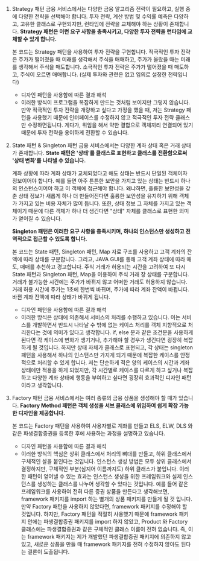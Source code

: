 1. Strategy 패턴
    금융 서비스에서는 다양한 금융 알고리즘 전략이 필요하고, 실행 중에 다양한 전략을 선택해야 합니다. 투자 전략, 계산 방법 및 수익률 예측은 다양하고, 고유한 클래스로 구현되지만, 런타임에 전략을 교체해야 하는 상황이 존재합니다.
    **Strategy 패턴은 이런 요구 사항을 충족시키고, 다양한 투자 전략을 런타임에 교체할 수 있게 합니다.** 

    본 코드는 Strategy 패턴을 사용하여 투자 전략을 구현합니다.
    적극적인 투자 전략은 주가가 떨어졌을 때 미래를 생각해서 주식을 매매하고, 주가가 올랐을 때는 미래를 생각해서 주식을 매도합니다. 소극적인 투자 전략은 주가가 떨어졌을 때 매도하고, 주식이 오르면 매매합니다. (실제 투자와 관련은 없고 임의로 설정한 전략입니다)
    
   - 디자인 패턴을 사용함에 따른 결과 해석
   - 이러한 방식이 프로그램을 복잡하게 만드는 것처럼 보이지만 그렇지 않습니다. 만약 적극적인 투자 전략을 개량하고 싶다고 가정을 했을 때, 저는 Strategy 패턴을 사용했기 때문에 인터페이스를 수정하지 않고 적극적인 투자 전략 클래스만 수정하면됩니다.
   게다가, 위임을 해서 약한 결합으로 객체끼리 연결되어 있기 때문에 투자 전략을 용이하게 전환할 수 있습니다. 

2. State 패턴 & Singleton 패턴
   금융 서비스에서는 다양한 계좌 상태 혹은 거래 상태가 존재합니다.
   **State 패턴은 '상태'를 클래스로 표현하고 클래스를 전환함으로써 '상태 변화'를 나타낼 수 있습니다.**

   계좌 상황에 따라 계좌 상태가 교체되었다고 해도 상태는 반드시 단일된 객체이자 정보이어야 합니다. 예를 들면 아주 튼튼한 보안을 가지고 있는 상태는 반드시 하나의 인스턴스이어야 하고 이 객체에 접근해야 합니다.
   왜냐하면, 훌륭한 보안성을 갖춘 상태 정보가 새롭게 하나 더 만들어진다면 훌륭한 보안성을 유지하기 위해 객체가 가지고 있는 비용 자체가 많이 듭니다.
   또한, 상태 정보 그 자체를 가지고 있는 객체이기 때문에 다른 객체가 하나 더 생긴다면 "상태" 자체를 클래스로 표현한 의미가 옅어질 수 있습니다.

   **Singleton 패턴은 이러한 요구 사항을 충족시키며, 하나의 인스턴스만 생성하고 전역적으로 접근할 수 있도록 합니다.**

   본 코드는 State 패턴, Singleton 패턴, Map 자료 구조를 사용하고 고객 계좌의 잔액에 따라 상태를 구분합니다. 그리고, JAVA GUI를 통해 고객 계좌 상태에 따라 매도, 매매를 추천하고 경고합니다.
   주식 거래가 허용되는 시간을 고려하여 또 다시 State 패턴과 Singleton 패턴, Map을 이용하여 주식 거래 장 상태를 구분합니다. 거래가 불가능한 시간에는 주가가 바뀌지 않고 어떠한 거래도 허용하지 않습니다.
   거래 허용 시간에 주가는 1초에 한번씩 바뀌며, 주가에 따라 계좌 잔액이 바뀝니다. 바뀐 계좌 잔액에 따라 상태가 바뀌게 됩니다.
   
    - 디자인 패턴을 사용함에 따른 결과 해석 
    - 이러한 방식은 상태에 의존해서 서비스의 처리를 수행하고 있습니다. 이는 서비스를 개발하면서 반드시 나타날 수 밖에 없는 케이스 처리를 객체 지향적으로 처리한다는 것에 의미가 있다고 생각합니다. 
    if, else 문과 같은 조건문을 사용하게 된다면 각 케이스에 변화가 생기거나, 추가해야 할 경우가 생긴다면 굉장히 복잡하게 될 것입니다. 하지만 상태 자체가 클래스로 표현되고, 각 상태는 singleton 패턴을 사용해서 하나의 인스턴스만 가지게 되기 때문에 복잡한 케이스를 안정적으로 처리할 수 있게 합니다.
   저는 단순하게 적은 양의 케이스의 시간과 계좌 상태에만 적용을 하게 되었지만, 각 시간별로 케이스를 다르게 하고 싶거나 복잡하고 다양한 계좌 상태에 행동을 부여하고 싶다면 굉장히 효과적인 디자인 패턴이라고 생각합니다.

3. Factory 패턴
    금융 서비스에서는 여러 종류의 금융 상품을 생성해야 할 때가 있습니다.
    **Factory Method 패턴은 객체 생성을 서브 클래스에 위임하여 쉽게 확장 가능한 디자인을 제공합니다.**

    본 코드는 Factory 패턴을 사용하여 사용자별로 계좌를 만들고 ELS, ELW, DLS 와 같은 파생결합증권을 등록한 후에 사용하는 과정을 설명하고 있습니다.
   
   - 디자인 패턴을 사용함에 따른 결과 해석
   - 이러한 방식의 핵심은 상위 클래스에서 처리의 뼈대를 만들고, 하위 클래스에서 구체적인 살을 붙인다는 것입니다. 인스턴스 생성 방법은 모두 상위 클래스에서 결정하지만, 구체적인 부분(심지어 이름까지도) 하위 클래스가 붙입니다. 
    이러한 패턴이 얻어낼 수 있는 효과는 인스턴스 생성을 위한 프레임워크와 실제 인스턴스를 생성하는 클래스를 나누어 생각할 수 있다는 것입니다.
    예를 들어 같은 프레임워크를 사용하여 전혀 다른 증권 상품을 만든다고 생각해보면, framework 패키지를 import 하는 별개의 상품 패키지를 만들게 될 것 입니다.
    만약 Factory 패턴을 사용하지 않았다면, framework  패키지를 수정해야 할 것입니다. 하지만, Factory 패턴을 적절히 사용했기 때문에 framework 패키지 안에는 파생결합증권 패키지를 import 하지 않았고, Product 와 Factory 클래스에는 파생결합증권과 같은 구체적인 클래스 이름이 전혀 없습니다.
    즉, 이는 framework 패키지는 제가 개발했던 파생결합증권 패키지에 의존하지 않고 있고, 새로운 상품을 만들 때 framework 패키지를 전혀 수정하지 않아도 된다는 결론이 도출됩니다.